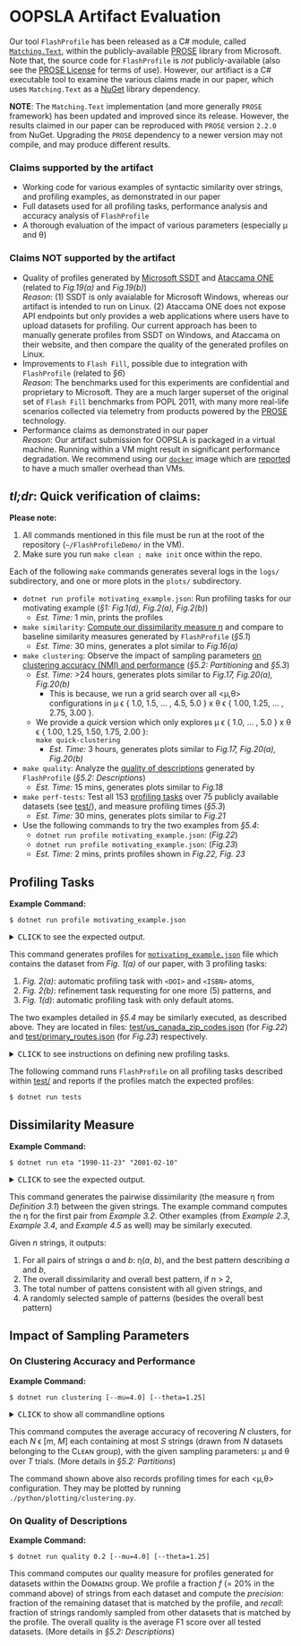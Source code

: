 # OOPSLA Artifact Evaluation

Our tool `FlashProfile` has been released as a C# module, called [`Matching.Text`][MText], within the publicly-available [PROSE] library from Microsoft. Note that, the source code for `FlashProfile` is _not_ publicly-available (also see the [PROSE License] for terms of use). However, our artifiact is a C# executable tool to examine the various claims made in our paper, which uses `Matching.Text` as a [NuGet] library dependency.

**NOTE**: The `Matching.Text` implementation (and more generally `PROSE` framework) has been updated and improved since its release. However, the results claimed in our paper can be reproduced with `PROSE` version `2.2.0` from NuGet. Upgrading the `PROSE` dependency to a newer version may not compile, and may produce different results.

### Claims supported by the artifact
- Working code for various examples of syntactic similarity over strings, and profiling examples, as demonstrated in our paper
- Full datasets used for all profiling tasks, performance analysis and accuracy analysis of `FlashProfile`
- A thorough evaluation of the impact of various parameters (especially &mu; and &theta;)


### Claims NOT supported by the artifact
- Quality of profiles generated by [Microsoft SSDT] and [Ataccama ONE] (related to _Fig.19(a)_ and _Fig.19(b)_)  
  _Reason_: (1) SSDT is only avaialable for Microsoft Windows, whereas our artifact
  is intended to run on Linux. (2) Ataccama ONE does not expose API endpoints but only provides a web applications where users have to upload datasets for profiling. Our current approach has been to manually generate profiles from SSDT on Windows, and Ataccama on their website, and then compare the quality of the generated profiles on Linux.
- Improvements to `Flash Fill`, possible due to integration with `FlashProfile` (related to _&sect;6_)  
  _Reason_: The benchmarks used for this experiments are confidential and proprietary to Microsoft. They are a much larger superset of the original set of `Flash Fill` benchmarks from POPL 2011, with many more real-life scenarios collected via telemetry from products powered by the [PROSE] technology.
- Performance claims as demonstrated in our paper  
  _Reason_: Our artifact submission for OOPSLA is packaged in a virtual machine. Running within a VM might result in significant performance degradation. We recommend using our [`docker`][Docker] image which are [reported](http://domino.research.ibm.com/library/cyberdig.nsf/papers/0929052195DD819C85257D2300681E7B/$File/rc25482.pdf) to have a much smaller overhead than VMs.


## _tl;dr_: Quick verification of claims:  

**Please note:**
1. All commands mentioned in this file must be run at the root of the repository (`~/FlashProfileDemo/` in the VM).
2. Make sure you run `make clean ; make init` once within the repo.

Each of the following `make` commands generates several logs in the `logs/` subdirectory, and one or more plots in the `plots/` subdirectory.

- `dotnet run profile motivating_example.json`: Run profiling tasks for our motivating example (_&sect;1: Fig.1(d), Fig.2(a), Fig.2(b)_)
  - _Est. Time:_ 1 min, prints the profiles
- `make similarity`: [Compute our dissimilarity measure &eta;](#dissimilarity-measure) and compare to baseline similarity measures generated by `FlashProfile` (_&sect;5.1_)
  - _Est. Time:_ 30 mins, generates a plot similar to _Fig.16(a)_
- `make clustering`: Observe the impact of sampling parameters [on clustering accuracy (NMI) and performance](#on-clustering-accuracy-and-performance) (_&sect;5.2: Partitioning_ and _&sect;5.3_)
  - _Est. Time:_ >24 hours, generates plots similar to _Fig.17, Fig.20(a), Fig.20(b)_
    - This is because, we run a grid search over all <&mu;,&theta;> configurations in &mu; &straightepsilon; { 1.0, 1.5, ... , 4.5, 5.0 } x &theta; &straightepsilon; { 1.00, 1.25, ... , 2.75, 3.00 }.
  - We provide a _quick_ version which only explores &mu; &straightepsilon; { 1.0, ... , 5.0 } x &theta; &straightepsilon; { 1.00, 1.25, 1.50, 1.75, 2.00 }:  
    `make quick-clustering`
    - _Est. Time:_ 3 hours, generates plots similar to _Fig.17, Fig.20(a), Fig.20(b)_
- `make quality`: Analyze the [quality of descriptions](#on-quality-of-descriptions) generated by `FlashProfile` (_&sect;5.2: Descriptions_)
  - _Est. Time:_ 15 mins, generates plots similar to _Fig.18_
- `make perf-tests`: Test all 153 [profiling tasks](#profiling-tasks) over 75 publicly available datasets (see [test/](test/)), and measure profiling times (_&sect;5.3_)
  - _Est. Time:_ 30 mins, generates plots similar to _Fig.21_
- Use the following commands to try the two examples from _&sect;5.4_:
  - `dotnet run profile motivating_example.json`: (_Fig.22_)
  - `dotnet run profile motivating_example.json`: (_Fig.23_)
  - _Est. Time:_ 2 mins, prints profiles shown in _Fig.22, Fig. 23_



## Profiling Tasks

**Example Command:**
```
$ dotnet run profile motivating_example.json
```

<details>

<summary> <kbd>CLICK</kbd> to see the expected output. </summary>

```
# motivating_example.json (1451 strings)
=======================================

> Number of patterns allowed = <auto>
---------------------------------------
    [    5 |   0.34 %] ==> 'not_available'
                        @ not_available
    [  121 |   8.34 %] ==> 'doi:' · [Space]+ · <DOI>
                        @ doi:    10.13039/100001409
    [  301 |  20.74 %] ==> 'ISBN:' · [Space]{1} · <ISBN10>
                        @ ISBN: 3-540-33663-X
    [ 1024 |  70.57 %] ==> 'PMC' · [Digit]{7}
                        @ PMC1355782
.......................................

> Number of patterns allowed = 5
---------------------------------------
    [  110 |   7.58 %] ==> 'doi:' · [Space]+ · '10.13039/' · [Digit]+
                        @ doi:    10.13039/100001409
    [   11 |   0.76 %] ==> 'doi:' · [Space]+ · '10.1016/' · [Upper]{1} · [Digit]{4} · '-' · [Digit]{4} · '(' · [Digit]{2} · ')' · [Digit]{5} · '-' · [Digit]{1}
                        @ doi: 10.1016/S1387-7003(03)00113-8
    [    5 |   0.34 %] ==> 'not_available'
                        @ not_available
    [  301 |  20.74 %] ==> 'ISBN:' · [Space]{1} · <ISBN10>
                        @ ISBN: 3-540-33663-X
    [ 1024 |  70.57 %] ==> 'PMC' · [Digit]{7}
                        @ PMC1355782
.......................................

> Number of patterns allowed = <auto>
---------------------------------------
    [    5 |   0.34 %] ==> 'not_available'
                        @ not_available
    [   11 |   0.76 %] ==> 'doi:' · [Space]+ · '10.1016/' · [Upper]{1} · [Digit]{4} · '-' · [Digit]{4} · '(' · [Digit]{2} · ')' · [Digit]{5} · '-' · [Digit]{1}
                        @ doi: 10.1016/S1387-7003(03)00113-8
    [  267 |  18.40 %] ==> 'ISBN:' · [Space]{1} · [Digit]{1} · '-' · [Digit]{3} · '-' · [Digit]{5} · '-' · [Digit]{1}
                        @ ISBN: 0-037-32102-8
    [   34 |   2.34 %] ==> 'ISBN:' · [Space]{1} · [Digit]{1} · '-' · [Digit]{3} · '-' · [Digit]{5} · '-X'
                        @ ISBN: 3-540-33663-X
    [  110 |   7.58 %] ==> 'doi:' · [Space]+ · '10.13039/' · [Digit]+
                        @ doi:    10.13039/100001409
    [ 1024 |  70.57 %] ==> 'PMC' · [Digit]{7}
                        @ PMC1355782
.......................................

```
</details>

This command generates profiles for [`motivating_example.json`](motivating_example.json) file which contains
the dataset from _Fig. 1(a)_ of our paper, with 3 profiling tasks:

1. _Fig. 2(a)_: automatic profiling task with `<DOI>` and `<ISBN>` atoms,
2. _Fig. 2(b)_: refinement task requesting for one more (5) patterns, and
3. _Fig. 1(d)_: automatic profiling task with only default atoms.

The two examples detailed in _&sect;5.4_ may be similarly executed, as described above. They are located in files: [test/us_canada_zip_codes.json](test/us_canada_zip_codes.json) (for _Fig.22_) and [test/primary_routes.json](test/primary_routes.json) (for _Fig.23_) respectively.

<details>

<summary> <kbd>CLICK</kbd> to see instructions on defining new profiling tasks. </summary>

The format for the JSON file specifying the dataset and the tasks is as shown below:

```json
{
    "Results": [
        {
            // Automatic profiling task,
            // requires no special options.
        },
        {
            // Refinement task.
            "Disjuncts": n,
        },
        {
            // Refinement task with custom atoms.
            "Disjuncts": num_disjuncts__int,
            "CustomRegexTokens": [
                {
                "Name": "atom_name",
                "Regex": "atom_regex",
                "Score": atom_score__float
                },
                ...
            ]
        },
        ...
    ],
    "Data": [
        "string_1",
        "string_2",
        ...
    ]
}
```
Please see [motivating_example.json](motivating_example.json) file, and the files within [test/](test/) directory for concrete examples. All datasets in [test/](test/) additionally have a `"Source"` key in the JSON file which indicates the original source (a publicly-available internet link) for the dataset.

</details>

The following command runs `FlashProfile` on all profiling tasks described within [test/](test/) and reports if the profiles match the expected profiles:
```
$ dotnet run tests
```



## Dissimilarity Measure

**Example Command:**
```
$ dotnet run eta "1990-11-23" "2001-02-10"
```

<details>

<summary> <kbd>CLICK</kbd> to see the expected output. </summary>

```
> { '1990-11-23' , '2001-02-10' } => [Digit]{4} & Const[-] & [Digit]{2} & Const[-] & [Digit]{2}
> Pairwise Dissimilarity = 4.955752

> Total Number of Consistent Patterns = 99292.

> 5 Randomly Selected Patterns:
  *  18928.37406 : [Alpha|Digit]+ · [Dot|Dash]{1} · [Digit]+ · [Alpha|Dash]{1} · [Any]+
  *    268.14257 : [Alpha|Digit]+ · [Dot|Dash]{1} · [HexDigit]+ · '-' · [HexDigit]+
  *    986.08443 : [Alpha|Digit|Space]{4} · [Alpha|Dash]{1} · [Alpha|Digit]{2} · [Symbol]{1} · [Alpha|Digit|Space]{2}
  *  22116.55657 : [Base64]+ · [Dot|Dash]+ · [Alpha|Digit|Space]+ · [Symbol]+ · [Any]+
  *   3331.24139 : [Base64]+ · [Punct]{1} · [Alpha|Digit|Space]{2} · [Dot|Dash]+ · [Digit]+
```
</details>

This command generates the pairwise dissimilarity (the measure &eta; from _Definition 3.1_) between the given strings. The example command computes the &eta; for the first pair from _Example 3.2_. Other examples (from _Example 2.3_, _Example 3.4_, and _Example 4.5_ as well) may be similarly executed.

Given _n_ strings, it outputs:

1. For all pairs of strings _a_ and _b_: &eta;(_a_, _b_), and the best pattern describing _a_ and _b_,
2. The overall dissimilarity and overall best pattern, if _n_ > 2,
3. The total number of pattens consistent with all given strings, and
4. A randomly selected sample of patterns (besides the overall best pattern)



## Impact of Sampling Parameters

### On Clustering Accuracy and Performance

**Example Command:**
```
$ dotnet run clustering [--mu=4.0] [--theta=1.25]
```

<details>

<summary><kbd>CLICK</kbd> to show all commandline options </summary>

```
 -t, --trials-per-clustering      (Default: 10) Number of trials per a particular number of clusters.

  -s, --num-strings-per-cluster    (Default: 256) The theta parameter for FlashProfile.

  -m, --min-clusters               (Default: 2) The minimum number of clusters to test.

  -M, --max-clusters               (Default: 8) The maximum number of clusters to test.

  -e, --theta                      (Default: 1.25) The theta parameter for FlashProfile.

  -u, --mu                         (Default: 4) The mu parameter for FlashProfile.
```
</details>

This command computes the average accuracy of recovering _N_ clusters, for each _N_ &straightepsilon; [_m_, _M_] each containing at most _S_ strings (drawn from _N_ datasets belonging to the Cʟᴇᴀɴ group), with the given sampling parameters: &mu; and &theta; over _T_ trials. (More details in _&sect;5.2: Partitions_)

The command shown above also records profiling times for each <&mu;,&theta;> configuration. They may be plotted by running `./python/plotting/clustering.py`.

### On Quality of Descriptions

**Example Command:**
```
$ dotnet run quality 0.2 [--mu=4.0] [--theta=1.25]
```

This command computes our quality measure for profiles generated for datasets within the Dᴏᴍᴀɪɴꜱ group. We profile a fraction _f_ (= 20% in the command above) of strings from each dataset and compute the _precision_: fraction of the remaining dataset that is matched by the profile, and _recall_: fraction of strings randomly sampled from other datasets that is matched by the profile. The overall quality is the average F1 score over all tested datasets. (More details in _&sect;5.2: Descriptions_)



[Ataccama ONE]: https://one.ataccama.com/
[Docker]: https://www.docker.com/
[Microsoft SSDT]: https://docs.microsoft.com/en-gb/sql/ssdt
[MText]: https://microsoft.github.io/prose/documentation/matching-text/intro/
[NuGet]: https://www.nuget.org
[PROSE]: https://microsoft.github.io/prose/
[PROSE License]: https://microsoft.github.io/prose/SDKLicense.pdf